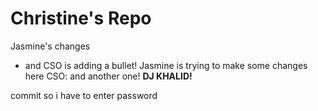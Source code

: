 # Christine's Repo

Jasmine's changes
* and CSO is adding a bullet! Jasmine is trying to make some changes here CSO: and another one! **DJ KHALID!**

commit so i have to enter password
